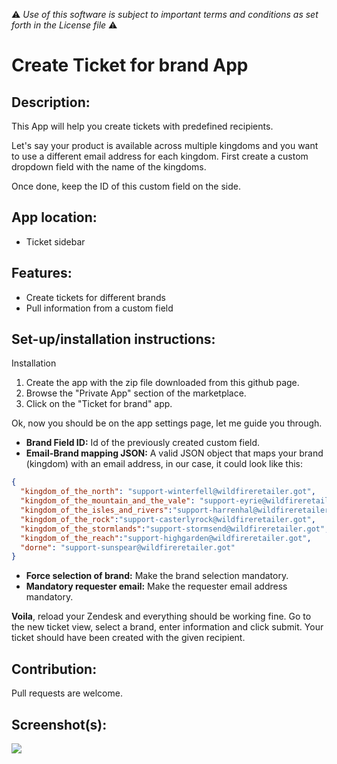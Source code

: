 :warning: *Use of this software is subject to important terms and conditions as set forth in the License file* :warning:

# Create Ticket for brand App

## Description:

This App will help you create tickets with predefined recipients.

Let's say your product is available across multiple kingdoms and you want to use a different email address for each kingdom. First create a custom dropdown field with the name of the kingdoms.

Once done, keep the ID of this custom field on the side.

## App location:

* Ticket sidebar

## Features:

* Create tickets for different brands
* Pull information from a custom field

## Set-up/installation instructions:

Installation

1. Create the app with the zip file downloaded from this github page.
2. Browse the "Private App" section of the marketplace.
3. Click on the "Ticket for brand" app.

Ok, now you should be on the app settings page, let me guide you through.

* **Brand Field ID:** Id of the previously created custom field.
* **Email-Brand mapping JSON:** A valid JSON object that maps your brand (kingdom) with an email address, in our case, it could look like this:

```json
{
  "kingdom_of_the_north": "support-winterfell@wildfireretailer.got",
  "kingdom_of_the_mountain_and_the_vale": "support-eyrie@wildfireretailer.got",
  "kingdom_of_the_isles_and_rivers":"support-harrenhal@wildfireretailer.got",
  "kingdom_of_the_rock":"support-casterlyrock@wildfireretailer.got",
  "kingdom_of_the_stormlands":"support-stormsend@wildfireretailer.got",
  "kingdom_of_the_reach":"support-highgarden@wildfireretailer.got",
  "dorne": "support-sunspear@wildfireretailer.got"
}
```
* **Force selection of brand:** Make the brand selection mandatory.
* **Mandatory requester email:** Make the requester email address mandatory.

**Voila**, reload your Zendesk and everything should be working fine. Go to the new ticket view, select a brand, enter information and click submit. Your ticket should have been created with the given recipient.

## Contribution:

Pull requests are welcome.

## Screenshot(s):

![](http://f.cl.ly/items/0a1P3E3z190t193Z3i22/Screen%20Shot%202013-09-30%20at%2010.11.20.png)

